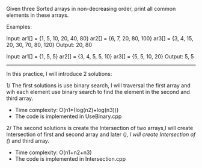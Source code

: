 Given three Sorted arrays in non-decreasing order, print all common elements in these arrays.

Examples: 

Input: 
ar1[] = {1, 5, 10, 20, 40, 80} 
ar2[] = {6, 7, 20, 80, 100} 
ar3[] = {3, 4, 15, 20, 30, 70, 80, 120} 
Output: 20, 80

Input: 
ar1[] = {1, 5, 5} 
ar2[] = {3, 4, 5, 5, 10} 
ar3[] = {5, 5, 10, 20} 
Output: 5, 5

---------------------------------------------------------------------------------------------------

In this practice, I will introduce 2 solutions:

1/ The first solutions is use binary search, I will traversal the first array and wih each element use binary search to find the element in the second and third array.
- Time complexity: O(n1*(log(n2)+log(n3)))
- The code is implemented in UseBinary.cpp

2/ The second solutions is create the Intersection of two arrays,I will create Intersection of first and second array and later (*), I will create Intersection of (*) and third array.
- Time complexity: O(n1+n2+n3)
- The code is implemented in Intersection.cpp
